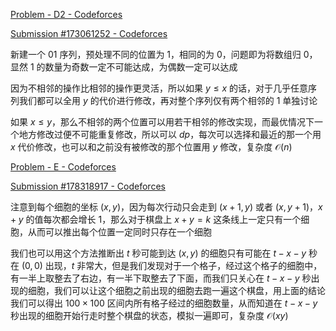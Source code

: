 [Problem - D2 - Codeforces](https://codeforces.com/contest/1733/problem/D2)

[Submission #173061252 - Codeforces](https://codeforces.com/contest/1733/submission/173061252)

新建一个 $01$ 序列，预处理不同的位置为 $1$，相同的为 $0$，问题即为将数组归 $0$，显然 $1$ 的数量为奇数一定不可能达成，为偶数一定可以达成

因为不相邻的操作比相邻的操作更灵活，所以如果 $y\leq x$ 的话，对于几乎任意序列我们都可以全用 $y$ 的代价进行修改，再对整个序列仅有两个相邻的 $1$ 单独讨论

如果 $x\leq y$，那么不相邻的两个位置可以用若干相邻的修改实现，而最优情况下一个地方修改过便不可能重复修改，所以可以 $dp$，每次可以选择和最近的那一个用 $x$ 代价修改，也可以和之前没有被修改的那个位置用 $y$ 修改，复杂度 $\mathcal{O}(n)$

[Problem - E - Codeforces](https://codeforces.com/contest/1733/problem/E)

[Submission #178318917 - Codeforces](https://codeforces.com/contest/1733/submission/178318917)

注意到每个细胞的坐标 $(x, y)$，因为每次行动只会走到 $(x + 1, y)$ 或者 $(x, y + 1)$，$x + y$ 的值每次都会增长 $1$，那么对于棋盘上 $x + y = k$ 这条线上一定只有一个细胞，从而可以推出每个位置一定同时只存在一个细胞

我们也可以用这个方法推断出 $t$ 秒可能到达 $(x,y)$ 的细胞只有可能在 $t - x - y$ 秒在 $(0, 0)$ 出现，$t$ 非常大，但是我们发现对于一个格子，经过这个格子的细胞中，有一半上取整去了右边，有一半下取整去了下面，而我们只关心在 $t - x - y$ 秒出现的细胞，我们可以让这个细胞之前出现的细胞去跑一遍这个棋盘，用上面的结论我们可以得出 $100\times 100$ 区间内所有格子经过的细胞数量，从而知道在 $t - x - y$ 秒出现的细胞开始行走时整个棋盘的状态，模拟一遍即可，复杂度 $\mathcal{O}(xy)$
